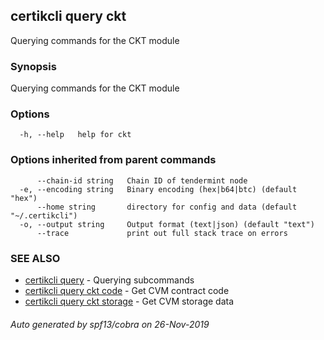## certikcli query ckt

Querying commands for the CKT module

### Synopsis

Querying commands for the CKT module

### Options

```
  -h, --help   help for ckt
```

### Options inherited from parent commands

```
      --chain-id string   Chain ID of tendermint node
  -e, --encoding string   Binary encoding (hex|b64|btc) (default "hex")
      --home string       directory for config and data (default "~/.certikcli")
  -o, --output string     Output format (text|json) (default "text")
      --trace             print out full stack trace on errors
```

### SEE ALSO

* [certikcli query](certikcli_query.md)	 - Querying subcommands
* [certikcli query ckt code](certikcli_query_ckt_code.md)	 - Get CVM contract code
* [certikcli query ckt storage](certikcli_query_ckt_storage.md)	 - Get CVM storage data

###### Auto generated by spf13/cobra on 26-Nov-2019
